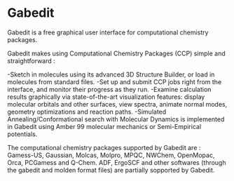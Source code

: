 # Gabedit

Gabedit is a free graphical user interface for computational chemistry packages.

Gabedit makes using Computational Chemistry Packages (CCP)  simple and straightforward :

 -Sketch in molecules using its advanced 3D Structure Builder, or load in molecules from standard files.
 -Set up and submit CCP jobs right from the interface, and monitor their progress as they run.
 -Examine calculation results graphically via state-of-the-art visualization features: display molecular orbitals and other surfaces, view spectra, animate normal modes, geometry optimizations and reaction paths.
 -Simulated Annealing/Conformational search with Molecular Dynamics is implemented in Gabedit using Amber 99 molecular mechanics or Semi-Empirical potentials.

The computational chemistry packages supported by Gabedit are : Gamess-US, Gaussian, Molcas, Molpro, MPQC, NWChem, OpenMopac, Orca, PCGamess and Q-Chem.
ADF, ErgoSCF and other softwares (through the gabedit and molden format files) are partially sopported by Gabedit.

